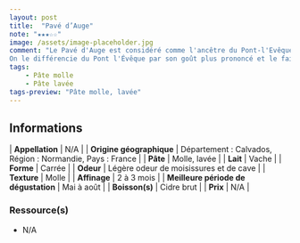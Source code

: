 ```yaml
---
layout: post
title:  "Pavé d’Auge"
note: "★★★☆☆"
image: /assets/image-placeholder.jpg
comment: "Le Pavé d'Auge est considéré comme l'ancêtre du Pont-l'Evêque. Il est prononcé, avec un peu d'amertume.
On le différencie du Pont l'Évêque par son goût plus prononcé et le fait qu'il soit beaucoup plus épais. Il possède une croûte clair tirant sur l'orange et un pâte molle jaune à trous."
tags:
    - Pâte molle
    - Pâte lavée
tags-preview: "Pâte molle, lavée"
---
```


## Informations

| **Appellation** | N/A |
| **Origine géographique** | Département : Calvados, Région : Normandie, Pays : France   |
| **Pâte** | Molle, lavée |
| **Lait** | Vache |
| **Forme** | Carrée |
| **Odeur** | Légère odeur de moisissures et de cave |
| **Texture** | Molle |
| **Affinage** | 2 à 3 mois |
| **Meilleure période de dégustation** | Mai à août |
| **Boisson(s)** | Cidre brut |
| **Prix** | N/A |

### Ressource(s)
* N/A